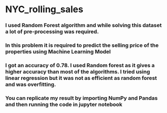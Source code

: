 # NYC_rolling_sales
### I used Random Forest algorithm and while solving this dataset a lot of pre-processing was required.
### In this problem it is required to predict the selling price of the properties using Machine Learning Model
### I got an accuracy of 0.78. I used Random forest as it gives a higher accuracy than most of the algorithms. I tried using linear regression but it was not as efficient as random forest and was overfitting. 
### You can replicate my result by importing NumPy and Pandas and then running the code in jupyter notebook
